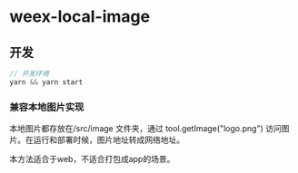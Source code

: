 # weex-local-image

## 开发

```js
// 开发环境
yarn && yarn start
```

### 兼容本地图片实现
本地图片都存放在/src/image 文件夹，通过 tool.getImage("logo.png") 访问图片。在运行和部署时候，图片地址转成网络地址。

本方法适合于web，不适合打包成app的场景。